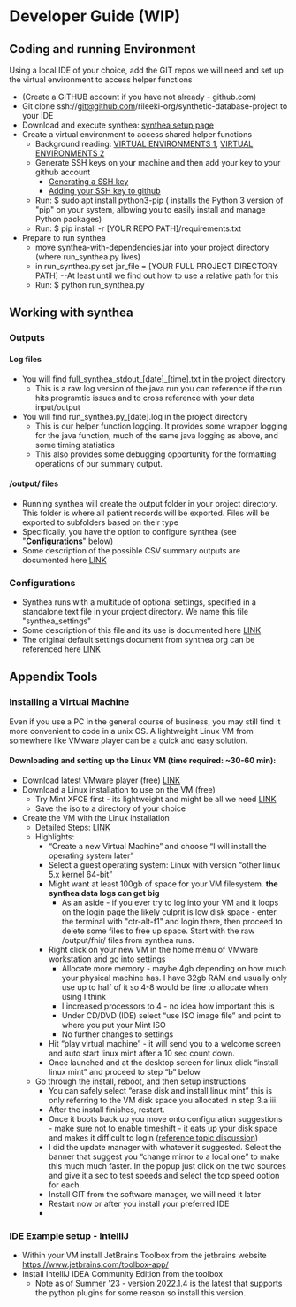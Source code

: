 # Developer Guide (WIP)
## Coding and running Environment
Using a local IDE of your choice, add the GIT repos we will need and set up the virtual environment to access helper functions 
 
- (Create a GITHUB account if you have not already - github.com)
- Git clone ssh://git@github.com/rileeki-org/synthetic-database-project to your IDE
- Download and execute synthea: [synthea setup page](https://github.com/synthetichealth/synthea/wiki/Basic-Setup-and-Running)
- Create a virtual environment to access shared helper functions
  - Background reading: [VIRTUAL ENVIRONMENTS 1](https://www.freecodecamp.org/news/how-to-setup-virtual-environments-in-python/), [VIRTUAL ENVIRONMENTS 2](https://openclassrooms.com/en/courses/6900846-set-up-a-python-environment/6990546-manage-virtual-environments-using-requirements-files)
  - Generate SSH keys on your machine and then add your key to your github account
    - [Generating a SSH key](https://docs.github.com/en/authentication/connecting-to-github-with-ssh/generating-a-new-ssh-key-and-adding-it-to-the-ssh-agent)
    - [Adding your SSH key to github](https://docs.github.com/en/authentication/connecting-to-github-with-ssh/adding-a-new-ssh-key-to-your-github-account)
  - Run: $ sudo apt install python3-pip     ( installs the Python 3 version of "pip" on your system, allowing you to easily install and manage Python packages)
  - Run: $ pip install -r [YOUR REPO PATH]/requirements.txt
- Prepare to run synthea
  - move synthea-with-dependencies.jar into your project directory (where run_synthea.py lives)
  - in run_synthea.py set jar_file = [YOUR FULL PROJECT DIRECTORY PATH]  --At least until we find out how to use a relative path for this
  - Run: $ python run_synthea.py

## Working with synthea
### Outputs
#### Log files
- You will find full_synthea_stdout_[date]_[time].txt in the project directory
  - This is a raw log version of the java run you can reference if the run hits programtic issues and to cross reference with your data input/output
- You will find run_synthea.py_[date].log in the project directory
  - This is our helper function logging.  It provides some wrapper logging for the java function, much of the same java logging as above, and some timing statistics
  - This also provides some debugging opportunity for the formatting operations of our summary output.
#### /output/ files
  - Running synthea will create the output folder in your project directory.  This folder is where all patient records will be exported. Files will be exported to subfolders based on their type
  - Specifically, you have the option to configure synthea (see "**Configurations**" below)
  - Some description of the possible CSV summary outputs are documented here [LINK](https://github.com/synthetichealth/synthea/wiki/CSV-File-Data-Dictionary)

### Configurations
- Synthea runs with a multitude of optional settings, specified in a standalone text file in your project directory.  We name this file "synthea_settings"
- Some description of this file and its use is documented here [LINK](https://github.com/synthetichealth/synthea/wiki/Common-Configuration)
- The original default settings document from synthea org can be referenced here [LINK](https://github.com/synthetichealth/synthea/blob/master/src/main/resources/synthea.properties)

## Appendix Tools
### Installing a Virtual Machine
Even if you use a PC in the general course of business, you may still find it more convenient to code in a unix OS.
A lightweight Linux VM from somewhere like VMware player can be a quick and easy solution.

#### Downloading and setting up the Linux VM (time required: ~30-60 min):
- Download latest VMware player (free) [LINK](https://www.vmware.com/go/downloadplayer)
- Download a Linux installation to use on the VM (free)
  - Try Mint XFCE first - its lightweight and might be all we need [LINK](https://www.linuxmint.com/edition.php?id=294)
  - Save the iso to a directory of your choice
- Create the VM with the Linux installation
  - Detailed Steps: [LINK](https://thesecmaster.com/step-by-step-procedure-to-install-linux-mint-linux-on-vmware-workstation/)
  - Highlights:
    - “Create a new Virtual Machine” and choose “I will install the operating system later”
    - Select a guest operating system: Linux with version “other linux 5.x kernel 64-bit”
    - Might want at least 100gb of space for your VM filesystem. **the synthea data logs can get big**
      - As an aside - if you ever try to log into your VM and it loops on the login page the likely culprit is low disk space - enter the terminal with "ctr-alt-f1" and login there, then proceed to delete some files to free up space.  Start with the raw /output/fhir/ files from synthea runs.
    - Right click on your new VM in the home menu of VMware workstation and go into settings
      - Allocate more memory - maybe 4gb depending on how much your physical machine has.  I have 32gb RAM and usually only use up to half of it so 4-8 would be fine to allocate when using I think
      - I increased processors to 4 - no idea how important this is
      - Under CD/DVD (IDE) select “use ISO image file” and point to where you put your Mint ISO
      - No further changes to settings
    - Hit “play virtual machine” - it will send you to a welcome screen and auto start linux mint after a 10 sec count down.
    - Once launched and at the desktop screen for linux click “install linux mint” and proceed to step “b” below
  - Go through the install, reboot, and then setup instructions
      - You can safely select “erase disk and install linux mint” this is only referring to the VM disk space you allocated in step 3.a.iii.
    - After the install finishes, restart.
    - Once it boots back up you move onto configuration suggestions - make sure not to enable timeshift - it eats up your disk space and makes it difficult to login ([reference topic discussion](https://forums.linuxmint.com/viewtopic.php?p=2059143))
    - I did the update manager with whatever it suggested.  Select the banner that suggest you “change mirror to a local one” to make this much much faster.  In the popup just click on the two sources and give it a sec to test speeds and select the top speed option for each.
    - Install GIT from the software manager, we will need it later
    - Restart now or after you install your preferred IDE
    - 

### IDE Example setup - IntelliJ
- Within your VM install JetBrains Toolbox from the jetbrains website https://www.jetbrains.com/toolbox-app/
- Install IntelliJ IDEA Community Edition from the toolbox
    - Note as of Summer '23 - version 2022.1.4 is the latest that supports the python plugins for some reason so install this version.
 

    
